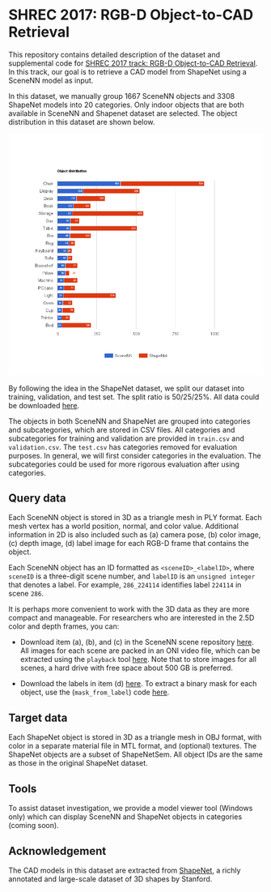 # SHREC 2017: RGB-D Object-to-CAD Retrieval 

This repository contains detailed description of the dataset and supplemental code for [SHREC 2017 track: RGB-D Object-to-CAD Retrieval](http://people.sutd.edu.sg/~saikit/projects/sceneNN/shrec17/index.html).
In this track, our goal is to retrieve a CAD model from ShapeNet using a SceneNN model as input.

In this dataset, we manually group 1667 SceneNN objects and 3308 ShapeNet models into 20 categories. Only indoor objects that are both available in SceneNN and Shapenet dataset are selected. The object distribution in this dataset are shown below.

![Object distribution in the dataset](images/objectDistribution.png?raw=true)

By following the idea in the ShapeNet dataset, we split our dataset into training, validation, and test set. The split ratio is 50/25/25%. 
All data could be downloaded [here](https://drive.google.com/drive/folders/0B2BQi-ql8CzeOTZaa2Fvem5xb2s). 

The objects in both SceneNN and ShapeNet are grouped into categories and subcategories, which are stored in CSV files. All categories and subcategories for training and validation are provided in `train.csv` and `validation.csv`. The `test.csv` has categories removed for evaluation purposes. In general, we will first consider categories in the evaluation. The subcategories could be used for more rigorous evaluation after using categories.

## Query data
Each SceneNN object is stored in 3D as a triangle mesh in PLY format. Each mesh vertex has a world position, normal, and color value. Additional information in 2D is also included such as (a) camera pose, (b) color image, (c) depth image, (d) label image for each RGB-D frame that contains the object.

Each SceneNN object has an ID formatted as `<sceneID>_<labelID>`, where `sceneID` is a three-digit scene number, and `labelID` is an `unsigned integer` that denotes a label. For example, `286_224114` identifies label `224114` in scene `286`. 

It is perhaps more convenient to work with the 3D data as they are more compact and manageable. For researchers who are interested in the 2.5D color and depth frames, you can: 

+ Download item (a), (b), and (c) in the SceneNN scene repository [here](https://drive.google.com/drive/folders/0B-aa7y5Ox4eZWE8yMkRkNkU4Tk0?usp=sharing). All images for each scene are packed in an ONI video file, which can be extracted using the `playback` tool [here](https://github.com/scenenn/scenenn/tree/master/playback). Note that to store images for all scenes, a hard drive with free space about 500 GB is preferred.

+ Download the labels in item (d) [here](https://drive.google.com/drive/folders/0B2BQi-ql8CzeaDNQQXNmZHdnSFE). To extract a binary mask for each object, use the (`mask_from_label`) code  [here](https://github.com/scenenn/shrec17/tree/master/mask_from_label).
 
## Target data
Each ShapeNet object is stored in 3D as a triangle mesh in OBJ format, with color in a separate material file in MTL format, and (optional) textures. The ShapeNet objects are a subset of ShapeNetSem. All object IDs are the same as those in the original ShapeNet dataset. 

## Tools
To assist dataset investigation, we provide a model viewer tool (Windows only) which can display SceneNN and ShapeNet objects in categories (coming soon). 

## Acknowledgement
The CAD models in this dataset are extracted from [ShapeNet](https://www.shapenet.org/), a richly annotated and large-scale dataset of 3D shapes by Stanford. 


